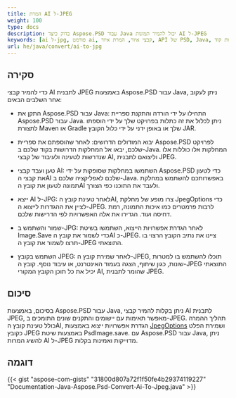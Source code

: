 ```yaml
---
title: המרת AI ל-JPEG
weight: 100
type: docs
description: בדוק כיצד Aspose.PSD עבור Java יכול להמיר תמונות AI ל-JPEG
keywords: [ai ל-jpg, פורמט ai, קבצי איור, המרת איור, API של PSD, Java, דוגמאות קוד]
url: he/java/convert/ai-to-jpg
---
```


## **סקירה**
כדי להמיר קבצי AI לתבנית JPEG באמצעות Aspose.PSD עבור Java, ניתן לעקוב אחר השלבים הבאים:

- התקן את Aspose.PSD עבור Java: התחילו על ידי הורדה והתקנת ספריית Aspose.PSD עבור Java. ניתן לכלול את זה כתלות בפרויקט שלך על ידי הוספתו לתצורת Maven או Gradle שלך או באופן ידני על ידי כלול הקובץ JAR.

- יבוא המודולים הדרושים: לאחר שהוספתם את ספריית Aspose.PSD לפרויקט שלכם, יבאו אל המחלקות הדרושות בקוד שלכם ב-Java. המחלקות אלו כוללות אלו שנדרשות לטעינה ולעיבוד של קבצי AI, וליצואם לתבנית JPEG.

- טען ועבד קבצי AI: השתמשו במחלקות שסופקות על ידי Aspose.PSD כדי לטעון את קבצי הAI שלכם לאפליקציה שלכם ב-Java. באפשרותכם להשתמש במחלקת תמונה לטעון את קובץ הAI ולעבד את התוכנו כפי הצורך.

- ייצא AI ל-JPG: לאחר טעינת קובץ הAI, צרו מופע של מחלקת JpegOptions כדי לציין את ההגדרות לייצוא ה-JPEG. לרבות פרמטרים כמו איכות התמונה, רמת דחיסה ועוד. הגדירו את אלה האפשרויות לפי הדרישות שלכם.

- שמור והשתמש ב-JPG: לאחר הגדרת אפשרויות הייצוא, השתמשו בשיטת Image.Save כדי לשמור את קובץ הAI כ-JPEG. ציינו את נתיב הקובץ הרצוי בו תרצו לשמור את קובץ ה-JPEG התוצאתי.

- השתמש בקובץ JPEG: לאחר שמירת קובץ ה-JPEG, תוכלו להשתמש בו למטרות שונות, כגון שיתוף, הצגה בעמוד האינטרנט, או עיבוד נוסף. קובץ ה-JPEG התוצאתי יכיל את כל תוכן הקובץ המקורי AI, שהומר לתבנית JPEG.

## **סיכום**
בסיכום, באמצעות Aspose.PSD עבור Java, ניתן בקלות להמיר קבצי AI לתבנית JPEG, מאפשר תאימות עם יישומים והתקנים שונים התומכים ב-JPEG. תהליך ההמרה כולל טעינת קובץ הAI, הגדרת אפשרויות ייצוא באמצעות [JpegOptions](https://reference.aspose.com/psd/java/com.aspose.psd.imageoptions/jpegoptions/) ושמירת הפלט כקובץ JPEG באמצעות שיטת PsdImage.save. עם Aspose.PSD עבור Java, ניתן להשיג המרות AI ל-JPEG מדוייקות ואמינות בקלות.

## **דוגמה**
{{< gist "aspose-com-gists" "31800d807a72f1f50fe4b29374119227" "Documentation-Java-Aspose.Psd-Convert-Ai-To-Jpeg.java" >}}
